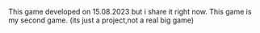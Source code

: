 This game developed on 15.08.2023 but i share it right now. This game is my second game. (its just a project,not a real big game)

